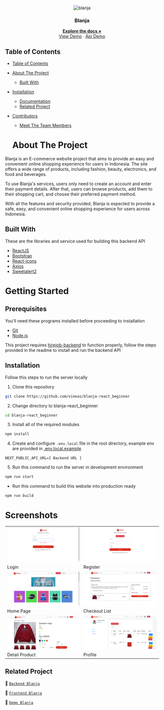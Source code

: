 <br />
<p align="center">
  <div align="center">
    <img height="150" src="https://cdn.discordapp.com/attachments/1118733891738554480/1146038619325349898/logo-removebg-preview.png" alt="blanja" border="0"/>
  </div>
  <h3 align="center">Blanja</h3>
  <p align="center">
    <a href="https://github.com/vineas/backend-expressjs-blanja_project"><strong>Explore the docs »</strong></a>
    <br />
    <a href="https://blanja-react-beginner.vercel.app">View Demo</a>
    ·
    <a href="https://backend-expressjs-blanja-project.vercel.app/">Api Demo</a>
  </p>
</p>


## Table of Contents

- [Table of Contents](#table-of-contents)
- [About The Project](#about-the-project)
  - [Built With](#built-with)
- [Installation](#installation)
  - [Documentation](#documentation)
  - [Related Project](#related-project)
- [Contributors](#contributors)
  - [Meet The Team Members](#meet-the-team-members)

  # About The Project

Blanja is an E-commerce website project that aims to provide an easy and convenient online shopping experience for users in Indonesia. The site offers a wide range of products, including fashion, beauty, electronics, and food and beverages.

To use Blanja's services, users only need to create an account and enter their payment details. After that, users can browse products, add them to their shopping cart, and choose their preferred payment method.

With all the features and security provided, Blanja is expected to provide a safe, easy, and convenient online shopping experience for users across Indonesia.


## Built With

These are the libraries and service used for building this backend API

- [ReactJS](https://react.dev/)
- [Bootstrap](https://getbootstrap.com/)
- [React-icons](https://react-icons.github.io/react-icons/)
- [Axios](https://axios-http.com)
- [Sweetalert2](https://sweetalert2.github.io)

# Getting Started

## Prerequisites

You'll need these programs installed before proceeding to installation

- [Git](https://git-scm.com/downloads)
- [Node.js](https://nodejs.org/en/download)

This project requires [hirejob-backend](https://github.com/vineas/backend-expressjs-blanja_project/) to function properly, follow the steps provided in the readme to install and run the backend API


## Installation

Follow this steps to run the server locally

1. Clone this repository

```sh
git clone https://github.com/vineas/blanja-react_beginner
```

2. Change directory to blanja-react_beginner

```sh
cd blanja-react_beginner
```

3. Install all of the required modules

```sh
npm install
```

4. Create and configure `.env.local` file in the root directory, example env are provided in [.env.local.example](./.env.local.example)

```env
NEXT_PUBLIC_API_URL=[ Backend URL ]
```

5. Run this command to run the server in development environment

```sh
npm run start
```

- Run this command to build this website into production ready

```sh
npm run build
```


# Screenshots

<table>
 <tr>
    <td><img width="350px" src="./docs/readme/login.png" border="0" alt="Login" /></td>
    <td> <img width="350px" src="./docs/readme/register.png" border="0"  alt="Register" /></td>
  </tr>
  <tr>
    <td>Login</td>
    <td>Register</td>
  </tr>
  <tr>
    <td><img width="350px" src="./docs/readme/home.png" border="0" alt="Home Page" /></td>
    <td><img width="350px" src="./docs/readme/Checkout.png" border="0" alt="Checkout" /> </td>
  </tr>
   <tr>
    <td>Home Page</td>
    <td>Checkout List</td>
  </tr>
  <tr>
    <td><img width="350px" src="./docs/readme/detail.png" border="0" alt="Detail Product" /></td>
    <td><img width="350px" src="./docs/readme/profile.png" border="0" alt="Profile" /> </td>
  </tr>
   <tr>
    <td>Detail Product</td>
    <td>Profile</td>
  </tr>
    <!-- <tr>
    <td><img width="350px" src="./docs/readme/hire.png" border="0" alt="Hire Worker" /></td>
    <td><img width="350px" src="./docs/readme/notification.png" border="0" alt="Notification" /> </td>
  </tr>
   <tr>
    <td>Worker Profile - Hire Worker</td>
    <td>Notification</td>
  </tr> -->
</table>

## Related Project

:rocket: [`Backend Blanja`](https://github.com/vineas/backend-expressjs-blanja_project)

:rocket: [`Frontend Blanja`](https://github.com/vineas/blanja-react_beginner)

:rocket: [`Demo Blanja`](https://blanja-react-beginner.vercel.app)
